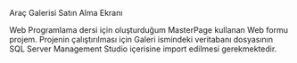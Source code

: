 Araç Galerisi Satın Alma Ekranı

Web Programlama dersi için oluşturduğum MasterPage kullanan Web formu projem.
Projenin çalıştırılması için Galeri ismindeki veritabanı dosyasının SQL Server Management Studio içerisine import edilmesi gerekmektedir.
